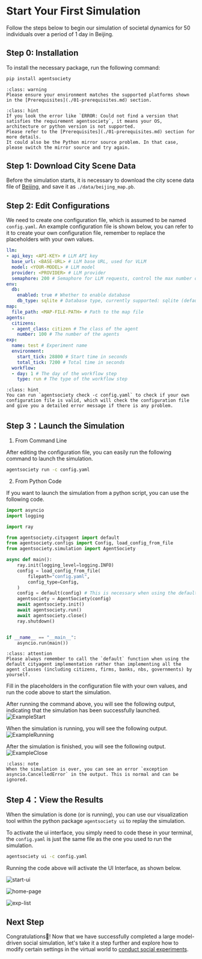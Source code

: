 # Start Your First Simulation

Follow the steps below to begin our simulation of societal dynamics for 50 individuals over a period of 1 day in Beijing.

## Step 0: Installation

To install the necessary package, run the following command:

```bash
pip install agentsociety
```

```{admonition} Warning
:class: warning
Please ensure your environment matches the supported platforms shown in the [Prerequisites](./01-prerequisites.md) section.
```

```{admonition} Hint
:class: hint
If you look the error like `ERROR: Could not find a version that satisfies the requirement agentsociety`, it means your OS, architecture or python version is not supported.
Please refer to the [Prerequisites](./01-prerequisites.md) section for more details.
It could also be the Python mirror source problem. In that case, please switch the mirror source and try again.
```

## Step 1: Download City Scene Data

Before the simulation starts, it is necessary to download the city scene data file of [Beijing](https://cloud.tsinghua.edu.cn/f/f5c777485d2748fa8535/?dl=1), and save it as `./data/beijing_map.pb`.

## Step 2: Edit Configurations

We need to create one configuration file, which is assumed to be named `config.yaml`.
An example configuration file is shown below, you can refer to it to create your own configuration file, remember to replace the placeholders with your own values.

``` yaml
llm:
- api_key: <API-KEY> # LLM API key
  base_url: <BASE-URL> # LLM base URL, used for VLLM
  model: <YOUR-MODEL> # LLM model
  provider: <PROVIDER> # LLM provider
  semaphore: 200 # Semaphore for LLM requests, control the max number of concurrent requests
env:
  db:
    enabled: true # Whether to enable database
    db_type: sqlite # Database type, currently supported: sqlite (default), postgresql
map:
  file_path: <MAP-FILE-PATH> # Path to the map file
agents:
  citizens:
  - agent_class: citizen # The class of the agent
    number: 100 # The number of the agents
exp:
  name: test # Experiment name
  environment:
    start_tick: 28800 # Start time in seconds
    total_tick: 7200 # Total time in seconds
  workflow:
  - day: 1 # The day of the workflow step
    type: run # The type of the workflow step
```

```{admonition} Hint
:class: hint
You can run `agentsociety check -c config.yaml` to check if your own configuration file is valid, which will check the configuration file and give you a detailed error message if there is any problem.
```

## Step 3：Launch the Simulation

1. From Command Line

After editing the configuration file, you can easily run the following command to launch the simulation.
```bash
agentsociety run -c config.yaml
```

2. From Python Code

If you want to launch the simulation from a python script, you can use the following code.

```python
import asyncio
import logging

import ray

from agentsociety.cityagent import default
from agentsociety.configs import Config, load_config_from_file
from agentsociety.simulation import AgentSociety

async def main():
    ray.init(logging_level=logging.INFO)
    config = load_config_from_file(
        filepath="config.yaml",
        config_type=Config,
    )
    config = default(config) # This is necessary when using the default cityagent implementation
    agentsociety = AgentSociety(config)
    await agentsociety.init()
    await agentsociety.run()
    await agentsociety.close()
    ray.shutdown()


if __name__ == "__main__":
    asyncio.run(main())

```

```{admonition} Attention
:class: attention
Please always remember to call the `default` function when using the default cityagent implementation rather than implementing all the agent classes (including citizens, firms, banks, nbs, governments) by yourself.
```

Fill in the placeholders in the configuration file with your own values, and run the code above to start the simulation.



After running the command above, you will see the following output, indicating that the simulation has been successfully launched.
![ExampleStart](../_static/01-exp-start.png)

When the simulation is running, you will see the following output.
![ExampleRunning](../_static/01-exp-running.png)

After the simulation is finished, you will see the following output.
![ExampleClose](../_static/01-exp-close.png)

```{admonition} Note
:class: note
When the simulation is over, you can see an error `exception asyncio.CancelledError` in the output. This is normal and can be ignored.
```

## Step 4：View the Results

When the simulation is done (or is running), you can use our visualization tool within the python package `agentsociety ui` to replay the simulation.

To activate the ui interface, you simply need to code these in your terminal, the `config.yaml` is just the same file as the one you used to run the simulation.
```bash
agentsociety ui -c config.yaml
```

Running the code above will activate the UI Interface, as shown below.

![start-ui](../_static/01-start-ui.png)

![home-page](../_static/01-ui-home-page.jpg) 

![exp-list](../_static/01-exp-list.jpg)

## Next Step

Congratulations🎇! Now that we have successfully completed a large model-driven social simulation, let's take it a step further and explore how to modify certain settings in the virtual world to [conduct social experiments](./03-conduct-your-first-experiment.md).

